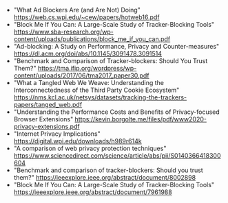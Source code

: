 * "What Ad Blockers Are (and Are Not) Doing" https://web.cs.wpi.edu/~cew/papers/hotweb16.pdf
* "Block Me If You Can: A Large-Scale Study of Tracker-Blocking Tools" https://www.sba-research.org/wp-content/uploads/publications/block_me_if_you_can.pdf
* "Ad-blocking: A Study on Performance, Privacy and Counter-measures" https://dl.acm.org/doi/abs/10.1145/3091478.3091514
* "Benchmark and Comparison of Tracker-blockers: Should You Trust Them?" https://tma.ifip.org/wordpress/wp-content/uploads/2017/06/tma2017_paper30.pdf
* "What a Tangled Web We Weave: Understanding the Interconnectedness of the Third Party Cookie Ecosystem" https://nms.kcl.ac.uk/netsys/datasets/tracking-the-trackers-papers/tanged_web.pdf
* "Understanding the Performance Costs and Benefits of Privacy-focused Browser Extensions" https://kevin.borgolte.me/files/pdf/www2020-privacy-extensions.pdf
* "Internet Privacy Implications" https://digital.wpi.edu/downloads/h989r614k
* "A comparison of web privacy protection techniques" https://www.sciencedirect.com/science/article/abs/pii/S0140366418300604
* "Benchmark and comparison of tracker-blockers: Should you trust them?" https://ieeexplore.ieee.org/abstract/document/8002898
* "Block Me If You Can: A Large-Scale Study of Tracker-Blocking Tools" https://ieeexplore.ieee.org/abstract/document/7961988

